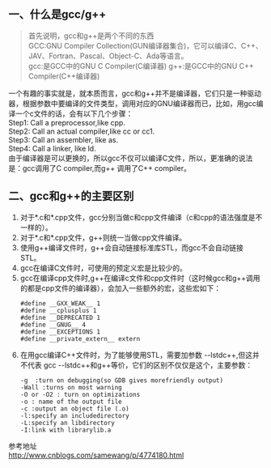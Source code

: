 ## 一、什么是gcc/g++
> 首先说明，gcc和g++是两个不同的东西  
> GCC:GNU Compiler Collection(GUN编译器集合)，它可以编译C、C++、JAV、Fortran、Pascal、Object-C、Ada等语言。  
> gcc:是GCC中的GNU C Compiler(C编译器)
> g++:是GCC中的GNU C++ Compiler(C++编译器)

一个有趣的事实就是，就本质而言，gcc和g++并不是编译器，它们只是一种驱动器，根据参数中要编译的文件类型，调用对应的GNU编译器而已，比如，用gcc编译一个c文件的话，会有以下几个步骤：  
   Step1: Call a preprocessor,like cpp.  
   Step2: Call an actual compiler,like cc or cc1.  
   Step3: Call an assembler, like as.  
   Step4: Call a linker, like ld.  
由于编译器是可以更换的，所以gcc不仅可以编译C文件，所以，更准确的说法是：gcc调用了C compiler,而g++ 调用了C++ compiler。

## 二、gcc和g++的主要区别
1. 对于*.c和*.cpp文件，gcc分别当做c和cpp文件编译（c和cpp的语法强度是不一样的）。
2. 对于*.c和*.cpp文件，g++则统一当做cpp文件编译。
3. 使用g++编译文件时，g++会自动链接标准库STL，而gcc不会自动链接STL。
4. gcc在编译C文件时，可使用的预定义宏是比较少的。
5. gcc在编译cpp文件时,g++在编译c文件和cpp文件时（这时候gcc和g++调用的都是cpp文件的编译器），会加入一些额外的宏，这些宏如下：
    ```
    #define __GXX_WEAK__ 1
    #define __cplusplus 1
    #define __DEPRECATED 1
    #define __GNUG__ 4
    #define __EXCEPTIONS 1
    #define __private_extern__ extern
    ```
6. 在用gcc编译C++文件时，为了能够使用STL，需要加参数 --lstdc++,但这并不代表 gcc --lstdc++和g++等价，它们的区别不仅仅是这个，主要参数：
   ```
   -g  :turn on debugging(so GDB gives morefriendly output)
   -Wall :turns on most warning
   -O or -O2 : turn on optimizations
   -o : name of the output file
   -c :output an object file (.o)
   -l:specify an includedirectory
   -L:specify an libdirectory
   -I:link with librarylib.a
   ```
参考地址  
http://www.cnblogs.com/samewang/p/4774180.html